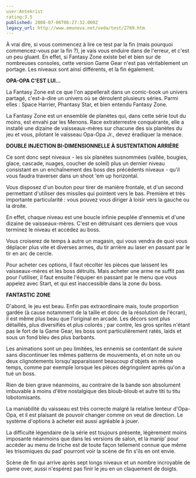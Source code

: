 ```yaml
---
user:Antekrist
rating:3.5
published: 2008-07-06T06:27:32.000Z
legacy_url: http://www.emunova.net/veda/test/2789.htm
---
```

À vrai dire, si vous commencez à lire ce test par la fin (mais pourquoi commencez-vous par la fin ?), je vais vous enduire dans de l'erreur, et c'est un peu gluant. En effet, si Fantasy Zone existe bel et bien sur de nombreuses consoles, cette version Game Gear n'est pas véritablement un portage. Les niveaux sont ainsi différents, et la fin également.  

  

**OPA-OPA C'EST LUI...**  

La Fantasy Zone est ce que l'on appellerait dans un comic-book un univers partagé, c'est-à-dire un univers où se déroulent plusieurs séries. Parmi elles : Space Harrier, Phantasy Star, et bien entendu Fantasy Zone.  

La Fantasy Zone est un ensemble de planètes qui, dans cette série tout du moins, est envahi par les Menons. Race extraterrestre conquérante, elle a installé une dizaine de vaisseaux-mères sur chacune des six planètes du jeu et vous, pilotant le vaisseau Opa-Opa Jr., devez éradiquer la menace.  

  

**DOUBLE INJECTION BI-DIMENSIONNELLE À SUSTENTATION ARRIÈRE**  

Ce sont donc sept niveaux - les six planètes susnommées (vallée, bougies, glace, cascade, nuages, coucher de soleil) plus un dernier niveau consistant en un enchaînement des boss des précédents niveaux - qu'il vous faudra traverser dans un shoot 'em up horizontal.  

Vous disposez d'un bouton pour tirer de manière frontale, et d'un second permettant d'utiliser des missiles qui pointent vers le bas. Première et très importante particularité : vous pouvez vous diriger à loisir vers la gauche ou la droite.  

En effet, chaque niveau est une boucle infinie peuplée d'ennemis et d'une dizaine de vaisseaux-mères. C'est en détruisant ces derniers que vous terminez le niveau et accédez au boss.  

Vous croiserez de temps à autre un magasin, qui vous vendra de quoi vous déplacer plus vite et diverses armes, du tir arrière au laser en passant par le tir en arc de cercle.  

Pour acheter ces options, il faut récolter les pièces que laissent les vaisseaux-mères et les boss détruits. Mais acheter une arme ne suffit pas pour l'utiliser, il faut ensuite l'équiper en passant par le menu que vous appelez avec Start, et qui est inaccessible dans la zone du boss.  

  

**FANTASTIC ZONE**  

D'abord, le jeu est beau. Enfin pas extraordinaire mais, toute proportion gardée (à cause notamment de la taille et donc de la résolution de l'écran), il est même plus beau que l'original en arcade. Les décors sont plus détaillés, plus diversifiés et plus colorés ; par contre, les gros sprites n'étant pas le fort de la Game Gear, les boss sont particulièrement ratés, laids et sous un fond bleu des plus barbants.  

Les animations sont un peu limitées, les ennemis se contentant de suivre sans discontinuer les mêmes patterns de mouvements, et on note un ou deux clignotements lorsqu'apparaissent beaucoup d'objets en même temps, comme par exemple lorsque les pièces dégringolent après qu'on a tué un boss.  

Rien de bien grave néanmoins, au contraire de la bande son absolument imbuvable à moins d'être nostalgique des bloub-bloub et autre titi tu titu lobotomisants.  

La maniabilité du vaisseau est très correcte malgré la relative lenteur d'Opa-Opa, et il est plaisant de pouvoir changer comme on veut de direction. Le système d'options à acheter est aussi agréable à jouer.  

La difficulté légendaire de la série est toujours présente, légèrement moins imposante néanmoins que dans les versions de salon, et la manip' pour accéder au menu de triche est de toute façon tellement connue que même les trisomiques du pad' pourront voir la scène de fin s'ils en ont envie.  

Scène de fin qui arrive après sept longs niveaux et un nombre incroyable de game over, aussi n'espérez pas finir le jeu en un claquement de doigts.